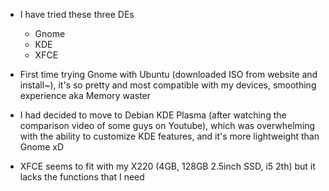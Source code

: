 - I have tried these three DEs
  - Gnome
  - KDE
  - XFCE

- First time trying Gnome with Ubuntu (downloaded ISO from website and install~), it's so pretty and most compatible with my devices, smoothing experience aka Memory waster

- I had decided to move to Debian KDE Plasma (after watching the comparison video of some guys on Youtube), which was overwhelming with the ability to customize KDE features, and it's more lightweight than Gnome xD

- XFCE seems to fit with my X220 (4GB, 128GB 2.5inch SSD, i5 2th) but it lacks the functions that I need